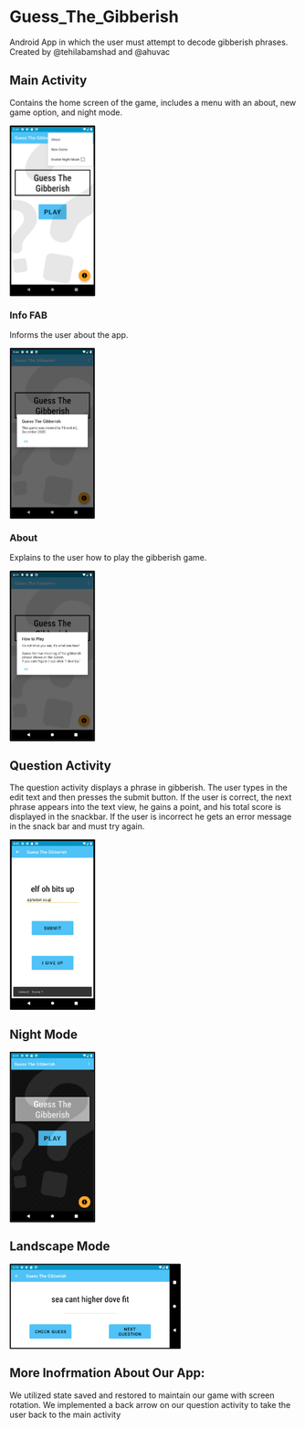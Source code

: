 # Guess_The_Gibberish
Android App in which the user must attempt to decode gibberish phrases. Created by @tehilabamshad and @ahuvac
## Main Activity
Contains the home screen of the game, 
includes a menu with an about, 
new game option, and night mode.


<img src="/screenshots/home_screen.png" width=150 height=300 align=center>

### Info FAB
Informs the user about the app.


<img src="/screenshots/about.png" width=150 height=300 align=center>


### About 
Explains to the user how 
to play the gibberish game.


<img src="/screenshots/how_to_play.png" width=150 height=300 align=center>

## Question Activity
The question activity displays a phrase in gibberish.
The user types in the edit text and then presses the submit button.
If the user is correct, the next phrase appears into the text view, he gains
a point, and his total score is displayed in the snackbar.
If the user is incorrect he gets an error message in the snack bar and 
must try again.


<img src="/screenshots/question.png" width=150 height=300 align=center>

## Night Mode
<img src="/screenshots/night_mode.png" width=150 height=300 align=center>

## Landscape Mode


<img src="/screenshots/landscape.png" width=300 height=150 align=center>

## More Inofrmation About Our App:
We utilized state saved and restored to maintain our game with screen rotation.
We implemented a back arrow on our question activity to take the user back to the main activity
